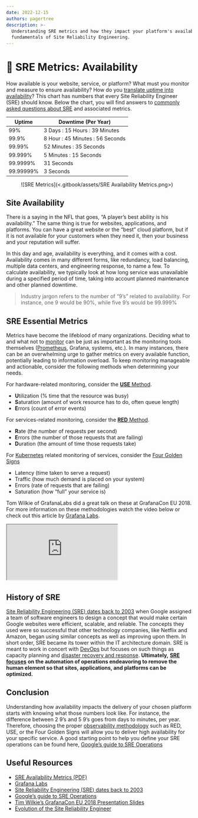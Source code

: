 ```yaml
---
date: 2022-12-15
authors: pagertree
description: >-
  Understanding SRE metrics and how they impact your platform's availability are
  fundamentals of Site Reliability Engineering.
---
```


# 🧠 SRE Metrics: Availability

How available is your website, service, or platform? What must you monitor and measure to ensure availability? How do you [translate uptime into availability](https://pagertree.com/learn/incident-management/common-metrics)? This chart has numbers that every Site Reliability Engineer (SRE) should know. Below the chart, you will find answers to [commonly asked questions about SRE](https://pagertree.com/blog/site-reliability-engineer-sre-interview-questions) and associated metrics.

| Uptime    | Downtime (Per Year)              |
| --------- | -------------------------------- |
| 99%       | 3 Days : 15 Hours : 39 Minutes   |
| 99.9%     | 8 Hour : 45 Minutes : 56 Seconds |
| 99.99%    | 52 Minutes : 35 Seconds          |
| 99.999%   | 5 Minutes : 15 Seconds           |
| 99.9999%  | 31 Seconds                       |
| 99.99999% | 3 Seconds                        |

<!-- truncate -->

<figure>![SRE Metrics](<.gitbook/assets/SRE Availability Metrics.png>)<figcaption></figcaption></figure>

## Site Availability <a href="#site-availability" id="site-availability"></a>

There is a saying in the NFL that goes, “A player’s best ability is his availability.” The same thing is true for websites, applications, and platforms. You can have a great website or the “best” cloud platform, but if it is not available for your customers when they need it, then your business and your reputation will suffer.

In this day and age, availability is everything, and it comes with a cost. Availability comes in many different forms, like redundancy, load balancing, multiple data centers, and engineering response, to name a few. To calculate availability, we typically look at how long service was unavailable during a specified period of time, taking into account planned maintenance and other planned downtime.

> Industry jargon refers to the number of “9’s” related to availability. For instance, one 9 would be 90%, while five 9’s would be 99.999%

## SRE Essential Metrics <a href="#sre-essential-metrics" id="sre-essential-metrics"></a>

Metrics have become the lifeblood of many organizations. Deciding what to and what not to [monitor](https://pagertree.com/blog/system-monitoring-7-best-apm-tools) can be just as important as the monitoring tools themselves ([Prometheus](https://pagertree.com/blog/prometheus-monitoring-tutorial), Grafana, systems, etc.). In many instances, there can be an overwhelming urge to gather metrics on every available function, potentially leading to information overload. To keep monitoring manageable and actionable, consider the following methods when determining your needs.

For hardware-related monitoring, consider the [**USE** Method](https://pagertree.com/learn/devops/what-is-observability/use-and-red-method#the-use-method).

* **U**tilization (% time that the resource was busy)
* **S**aturation (amount of work resource has to do, often queue length)
* **E**rrors (count of error events)

For services-related monitoring, consider the [**RED** Method](https://pagertree.com/learn/devops/what-is-observability/use-and-red-method#the-red-method).

* **R**ate (the number of requests per second)
* **E**rrors (the number of those requests that are failing)
* **D**uration (the amount of time those requests take)

For [Kubernetes](https://cloud.google.com/learn/what-is-kubernetes) related monitoring of services, consider the [Four Golden Signs](https://pagertree.com/learn/devops/what-is-site-reliability-engineering-sre/four-golden-signals-sre-monitoring)

* Latency (time taken to serve a request)
* Traffic (how much demand is placed on your system)
* Errors (rate of requests that are failing)
* Saturation (how “full” your service is)

Tom Wilkie of GrafanaLabs did a great talk on these at GrafanaCon EU 2018. For more information on these methodologies watch the video below or check out this article by [Grafana Labs](https://grafana.com/blog/2018/08/02/the-red-method-how-to-instrument-your-services/).

<iframe src="https://www.youtube-nocookie.com/embed/zk77VS98Em8" title="Tom Wilkie of GrafanaLabs" class="rds-video"></iframe>

## History of SRE <a href="#history-of-sre" id="history-of-sre"></a>

[Site Reliability Engineering (SRE) dates back to 2003](https://thenewstack.io/site-reliability-engineering-cloud-native-operations/) when Google assigned a team of software engineers to design a concept that would make certain Google websites were efficient, scalable, and reliable. The concepts they used were so successful that other technology companies, like Netflix and Amazon, began using similar concepts as well as improving upon them. In short order, SRE became its tower within the IT architecture domain. SRE is meant to work in concert with [DevOps](https://pagertree.com/learn/devops/what-is-devops) but focuses on such things as capacity planning and [disaster recovery and response](https://pagertree.com/learn/incident-management/on-call). **Ultimately,** [**SRE focuses**](https://pagertree.com/learn/devops/what-is-site-reliability-engineering-sre) **on the automation of operations endeavoring to remove the human element so that sites, applications, and platforms can be optimized.**

## Conclusion <a href="#conclusion" id="conclusion"></a>

Understanding how availability impacts the delivery of your chosen platform starts with knowing what those numbers look like. For instance, the difference between 2 9’s and 5 9’s goes from days to minutes, per year. Therefore, choosing the proper [observability methodology](https://pagertree.com/learn/devops/what-is-observability) such as RED, USE, or the Four Golden Signs will allow you to deliver high availability for your specific service. A good starting point to help you define your SRE operations can be found here, [Google’s guide to SRE Operations](https://sre.google/sre-book/table-of-contents/)

## Useful Resources <a href="#useful-resources" id="useful-resources"></a>

* [SRE Availability Metrics (PDF)](<.gitbook/assets/SRE Availability Metrics.pdf>)
* [Grafana Labs](https://grafana.com/blog/2018/08/02/the-red-method-how-to-instrument-your-services/)
* [Site Reliability Engineering (SRE) dates back to 2003](https://thenewstack.io/site-reliability-engineering-cloud-native-operations/)
* [Google’s guide to SRE Operations](https://sre.google/sre-book/table-of-contents/)
* [Tim Wilkie’s GrafanaCon EU 2018 Presentation Slides](https://grafana.com/files/grafanacon\_eu\_2018/Tom\_Wilkie\_GrafanaCon\_EU\_2018.pdf)
* [Evolution of the Site Reliability Engineer](https://thenewstack.io/the-evolution-of-the-site-reliability-engineer-sre/)
